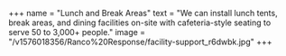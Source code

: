 +++
name = "Lunch and Break Areas"
text = "We can install lunch tents, break areas, and dining facilities on-site with cafeteria-style seating to serve 50 to 3,000+ people."
image = "/v1576018356/Ranco%20Response/facility-support_r6dwbk.jpg"
+++
